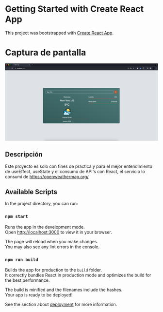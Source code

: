 # Getting Started with Create React App

This project was bootstrapped with [Create React App](https://github.com/facebook/create-react-app).

# Captura de pantalla
![ScreenShot](https://raw.githubusercontent.com/ramiromtz/Weather-app/master/public/app.png)

## Descripción

Este proyecto es solo con fines de practica y para el mejor entendimiento de useEffect, useState y el consumo de API's con React, el servicio lo consumí de https://openweathermap.org/

## Available Scripts

In the project directory, you can run:

### `npm start`

Runs the app in the development mode.\
Open [http://localhost:3000](http://localhost:3000) to view it in your browser.

The page will reload when you make changes.\
You may also see any lint errors in the console.

### `npm run build`

Builds the app for production to the `build` folder.\
It correctly bundles React in production mode and optimizes the build for the best performance.

The build is minified and the filenames include the hashes.\
Your app is ready to be deployed!

See the section about [deployment](https://facebook.github.io/create-react-app/docs/deployment) for more information.
